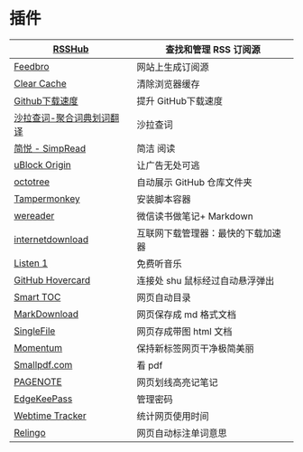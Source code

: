 # 插件



| [RSSHub](https://microsoftedge.microsoft.com/addons/detail/rsshub-radar/gangkeiaobmjcjokiofpkfpcobpbmnln?hl=zh-CN)                                                                                                        | 查找和管理 RSS 订阅源      |
| ------------------------------------------------------------------------------------------------------------------------------------------------------------------------------------------------------------------------- | ------------------ |
| [Feedbro](https://microsoftedge.microsoft.com/addons/detail/feedbro/pdfbckdfhgaohcfdkcgpggcifmalimfd?hl=zh-CN)                                                                                                            | 网站上生成订阅源           |
| [Clear Cache](https://chrome.google.com/webstore/detail/clear-cache/cppjkneekbjaeellbfkmgnhonkkjfpdn/related?hl=zh\_cn)                                                                                                   | 清除浏览器缓存            |
| [Github下载速度](https://github.com/fhefh2015/Fast-GitHub)                                                                                                                                                                    | 提升 GitHub下载速度      |
| [沙拉查词-聚合词典划词翻译](https://microsoftedge.microsoft.com/addons/detail/%E6%B2%99%E6%8B%89%E6%9F%A5%E8%AF%8D%E8%81%9A%E5%90%88%E8%AF%8D%E5%85%B8%E5%88%92%E8%AF%8D%E7%BF%BB%E8%AF%91/idghocbbahafpfhjnfhpbfbmpegphmmp?hl=zh-CN) | 沙拉查词               |
| [简悦 - SimpRead](https://microsoftedge.microsoft.com/addons/detail/%E7%AE%80%E6%82%A6-simpread/clgdhlhfiocphghdkdbgdlmfaafccfmc?hl=zh-CN)                                                                                  | 简洁 阅读              |
| [uBlock Origin](https://chrome.google.com/webstore/detail/ublock-origin/cjpalhdlnbpafiamejdnhcphjbkeiagm)                                                                                                                 | 让广告无处可逃            |
| [octotree](https://www.octotree.io/)                                                                                                                                                                                      | 自动展示 GitHub 仓库文件夹  |
| [Tampermonkey](https://microsoftedge.microsoft.com/addons/detail/tampermonkey/iikmkjmpaadaobahmlepeloendndfphd)                                                                                                           | 安装脚本容器             |
| [wereader](https://github.com/Higurashi-kagome/wereader)                                                                                                                                                                  | 微信读书做笔记+ Markdown  |
| [internetdownload](https://www.internetdownloadmanager.com/)                                                                                                                                                              | 互联网下载管理器：最快的下载加速器  |
| [Listen 1](https://microsoftedge.microsoft.com/addons/detail/listen-1/hneiglcmpeedblkmbndhfbeahcpjojjg)                                                                                                                   | 免费听音乐              |
| [GitHub Hovercard](https://chrome.google.com/webstore/detail/github-hovercard/mmoahbbnojgkclgceahhakhnccimnplk)                                                                                                           | 连接处 shu 鼠标经过自动悬浮弹出 |
| [Smart TOC](https://chrome.google.com/webstore/detail/smart-toc/lifgeihcfpkmmlfjbailfpfhbahhibba)                                                                                                                         | 网页自动目录             |
| [MarkDownload](https://microsoftedge.microsoft.com/addons/detail/markdownload-markdown-w/hajanaajapkhaabfcofdjgjnlgkdkknm)                                                                                                | 网页保存成 md 格式文档      |
| [SingleFile](https://github.com/gildas-lormeau/SingleFile)                                                                                                                                                                | 网页存成带图 html 文档     |
| [Momentum](https://microsoftedge.microsoft.com/addons/detail/momentum/jdoanlopeanabgejgmdncljhkdplcfed)                                                                                                                   | 保持新标签网页干净极简美丽      |
| [Smallpdf.com](https://smallpdf.com/)                                                                                                                                                                                     | 看 pdf              |
| [PAGENOTE](https://pagenote.cn/release)                                                                                                                                                                                   | 网页划线高亮记笔记          |
| [EdgeKeePass](https://microsoftedge.microsoft.com/addons/detail/edgekeepass/jnhjknbfnclancjpknceboifoegiompf)                                                                                                             | 管理密码               |
| [Webtime Tracker](https://chrome.google.com/webstore/detail/webtime-tracker/ppaojnbmmaigjmlpjaldnkgnklhicppk)                                                                                                             | 统计网页使用时间           |
| [Relingo](https://microsoftedge.microsoft.com/addons/detail/relingo-master-words-fr/fhaefmiaghgdaciliiiflaoiknhibkmo)                                                                                                     | 网页自动标注单词意思         |
